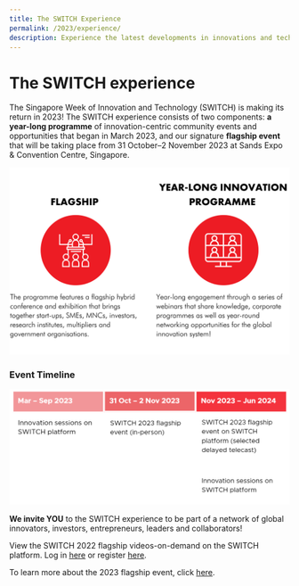```yaml
---
title: The SWITCH Experience
permalink: /2023/experience/
description: Experience the latest developments in innovations and technology at SWITCH 2023
---
```

# The SWITCH experience

The Singapore Week of Innovation and Technology (SWITCH) is making its return in 2023! The SWITCH experience consists of two components: **a year-long programme** of innovation-centric community events and opportunities that began in March 2023, and our signature **flagship event** that will be taking place from 31 October–2 November 2023 at Sands Expo & Convention Centre, Singapore.

![SWITCH Experience Infographic](/images/SWITCH%202022%20Landing%20Page/Yiran_2207%20Before%20Launch/2207%20Before%20Launch%20DONE_SWITCH%20COMPONENTS%20.png)

### Event Timeline

![](/images/2023/2023%20website%20event%20timeline%20table%20.png)

**We invite YOU** to the SWITCH experience to be part of a network of global innovators, investors, entrepreneurs, leaders and collaborators! 

View the SWITCH 2022 flagship videos-on-demand on the SWITCH platform. Log in [here](https://community.switchsg.org) or register
[here](https://community.switchsg.org). 

To learn more about the 2023 flagship event, click [here](https://switchsg.org/2023/flagship).